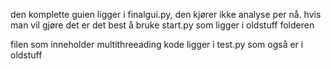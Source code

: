 den komplette guien ligger i finalgui.py, den kjører ikke analyse per nå. hvis man vil gjøre det er det best å bruke start.py som ligger i oldstuff folderen

filen som inneholder multithreeading kode ligger i test.py som også er i oldstuff

